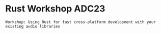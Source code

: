 # Rust Workshop ADC23

```
Workshop: Using Rust for fast cross-platform development with your existing audio libraries
```

